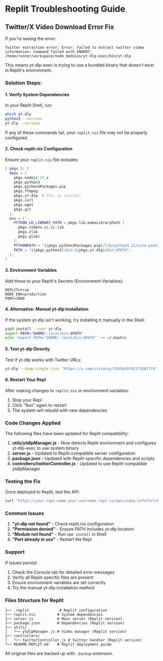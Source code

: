# Replit Troubleshooting Guide

## Twitter/X Video Download Error Fix

If you're seeing the error:
```
Twitter extraction error: Error: Failed to extract twitter video information: Command failed with ENOENT: /home/runner/workspace/node_modules/yt-dlp-exec/bin/yt-dlp
```

This means yt-dlp-exec is trying to use a bundled binary that doesn't exist in Replit's environment.

### Solution Steps:

#### 1. Verify System Dependencies
In your Replit Shell, run:
```bash
which yt-dlp
python3 --version
yt-dlp --version
```

If any of these commands fail, your `replit.nix` file may not be properly configured.

#### 2. Check replit.nix Configuration
Ensure your `replit.nix` file includes:
```nix
{ pkgs }: {
  deps = [
    pkgs.nodejs-18_x
    pkgs.python3
    pkgs.python3Packages.pip
    pkgs.ffmpeg
    pkgs.yt-dlp  # This is crucial!
    pkgs.curl
    pkgs.wget
    pkgs.git
  ];
  env = {
    PYTHON_LD_LIBRARY_PATH = pkgs.lib.makeLibraryPath [
      pkgs.stdenv.cc.cc.lib
      pkgs.zlib
      pkgs.glibc
    ];
    PYTHONPATH = "${pkgs.python3Packages.pip}/lib/python3.11/site-packages";
    PATH = "${pkgs.python3}/bin:${pkgs.yt-dlp}/bin:$PATH";
  };
}
```

#### 3. Environment Variables
Add these to your Replit's Secrets (Environment Variables):
```
REPLIT=true
NODE_ENV=production
PORT=3000
```

#### 4. Alternative: Manual yt-dlp Installation
If the system yt-dlp isn't working, try installing it manually in the Shell:
```bash
pip3 install --user yt-dlp
export PATH="$HOME/.local/bin:$PATH"
echo 'export PATH="$HOME/.local/bin:$PATH"' >> ~/.bashrc
```

#### 5. Test yt-dlp Directly
Test if yt-dlp works with Twitter URLs:
```bash
yt-dlp --dump-single-json "https://x.com/i/status/1955649791175581774"
```

#### 6. Restart Your Repl
After making changes to `replit.nix` or environment variables:
1. Stop your Repl
2. Click "Run" again to restart
3. The system will rebuild with new dependencies

### Code Changes Applied

The following files have been updated for Replit compatibility:

1. **utils/ytdlpManager.js** - Now detects Replit environment and configures yt-dlp-exec to use system binary
2. **server.js** - Updated to Replit-compatible server configuration
3. **package.json** - Updated with Replit-specific dependencies and scripts
4. **controllers/twitterController.js** - Updated to use Replit-compatible ytdlpManager

### Testing the Fix

Once deployed to Replit, test the API:
```bash
curl "https://your-repl-name.your-username.repl.co/api/video-info?url=https%3A%2F%2Fx.com%2Fi%2Fstatus%2F1955649791175581774"
```

### Common Issues

1. **"yt-dlp not found"** - Check replit.nix configuration
2. **"Permission denied"** - Ensure PATH includes yt-dlp location
3. **"Module not found"** - Run `npm install` in Shell
4. **"Port already in use"** - Restart the Repl

### Support

If issues persist:
1. Check the Console tab for detailed error messages
2. Verify all Replit-specific files are present
3. Ensure environment variables are set correctly
4. Try the manual yt-dlp installation method

### Files Structure for Replit

```
├── .replit              # Replit configuration
├── replit.nix          # System dependencies
├── server.js           # Main server (Replit version)
├── package.json        # Dependencies (Replit version)
├── utils/
│   └── ytdlpManager.js # Video manager (Replit version)
├── controllers/
│   └── twitterController.js # Twitter handler (Replit version)
└── README-REPLIT.md    # Replit deployment guide
```

All original files are backed up with `.backup` extension.